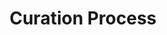 ---
layout: default
title: Curation Process
has_children: false
parent: Pipeline Documentation/Data Narrative
has_toc: false
nav_order: 4
---